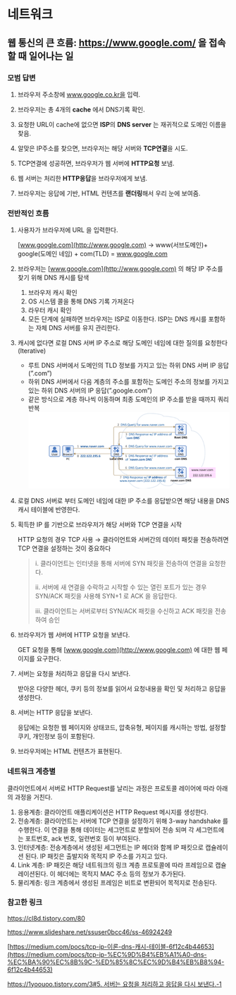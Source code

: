 # 네트워크
## 웹 통신의 큰 흐름: https://www.google.com/ 을 접속할 때 일어나는 일


### 모범 답변

1. 브라우저 주소창에 www.google.co.kr을 입력.

2. 브라우저는 총 4개의 **cache** 에서 DNS기록 확인.

3. 요청한 URL이 cache에 없으면 **ISP**의 **DNS server** 는 재귀적으로 도메인 이름을 찾음.

4. 알맞은 IP주소를 찾으면, 브라우저는 해당 서버와 **TCP연결**을 시도.

5. TCP연결에 성공하면, 브라우저가 웹 서버에 **HTTP요청** 보냄.

6. 웹 서버는 처리한 **HTTP응답**을 브라우저에게 보냄.

7. 브라우저는 응답에 기반, HTML 컨텐츠를 **랜더링**해서 우리 눈에 보여줌.

### 전반적인 흐름

1. 사용자가 브라우저에 URL 을 입력한다.

    [www.google.com](http://www.google.com) → www(서브도메인)+ google(도메인 네임) + com(TLD) = www.google.com

2. 브라우저는 [www.google.com](http://www.google.com) 의 해당 IP 주소를 찾기 위해 DNS 캐시를 탐색
    1. 브라우저 캐시 확인
    2. OS 시스템 콜을 통해 DNS 기록 가져온다
    3. 라우터 캐시 확인
    4. 모든 단계에 실패하면 브라우저는 ISP로 이동한다. ISP는 DNS 캐시를 포함하는 자체 DNS 서버를 유지 관리한다.
3. 캐시에 없다면 로컬 DNS 서버 IP 주소로 해당 도메인 네임에 대한 질의를 요청한다(Iterative)
    - 루트 DNS 서버에서 도메인의 TLD 정보를 가지고 있는 하위 DNS 서버 IP 응답(”.com”)
    - 하위 DNS 서버에서 다음 계층의 주소를 포함하는 도메인 주소의 정보를 가지고 있는 하위 DNS 서버의 IP 응답(”.google.com”)
    - 같은 방식으로 계층 하나씩 이동하며 최종 도메인의 IP 주소를 받을 때까지 쿼리 반복
![img.png](img.png)

4. 로컬 DNS 서버로 부터 도메인 네임에 대한 IP 주소를 응답받으면 해당 내용을 DNS 캐시 테이블에 반영한다.
5. 획득한 IP 를 기반으로 브라우저가 해당 서버와 TCP 연결을 시작

    HTTP 요청의 경우 TCP 사용 → 클라이언트와 서버간의 데이터 패킷을 전송하려면 TCP 연결을 설정하는 것이 중요하다
    > i. 클라이언트는 인터넷을 통해 서버에 SYN 패킷을 전송하여 연결을 요청한다.
    > 
    > ii. 서버에 새 연결을 수락하고 시작할 수 있는 열린 포트가 있는 경우 SYN/ACK 패킷을 사용해 SYN+1 로 ACK 을 응답한다.
    >
    > iii. 클라이언트는 서버로부터 SYN/ACK 패킷을 수신하고 ACK 패킷을 전송하여 승인

5. 브라우저가 웹 서버에 HTTP 요청을 보낸다.

   GET 요청을 통해 [www.google.com](http://www.google.com) 에 대한 웹 페이지를 요구한다.

6. 서버는 요청을 처리하고 응답을 다시 보낸다.

   받아온 다양한 헤더, 쿠키 등의 정보를 읽어서 요청내용을 확인 및 처리하고 응답을 생성한다.

7. 서버는 HTTP 응답을 보낸다.

   응답에는 요청한 웹 페이지와 상태코드, 압축유형, 페이지를 캐시하는 방법, 설정할 쿠키, 개인정보 등이 포함된다.


 9.  브라우저에는 HTML 컨텐츠가 표현된다.


### 네트워크 계층별

클라이언트에서 서버로 HTTP Request를 날리는 과정은 프로토콜 레이어에 따라 아래의 과정을 거친다.

1. 응용계층: 클라이언트 애플리케이션은 HTTP Request 메시지를 생성한다.
2. 전송계층: 클라이언트는 서버에 TCP 연결을 설정하기 위해 3-way handshake 를 수행한다. 이 연결을 통해 데이터는 세그먼트로 분할되어 전송 되며 각 세그먼트에는 포트번호, ack 번호, 일련번호 등이 부여된다.
3. 인터넷계층: 전송계층에서 생성된 세그먼트는 IP 헤더와 함께 IP 패킷으로 캡슐레이션 된다. IP 패킷은 출발지와 목적지 IP 주소를 가지고 있다.
4. Link 계층: IP 패킷은 해당 네트워크의 링크 계층 프로토콜에 따라 프레임으로 캡슐레이션된다. 이 헤더에는 목적지 MAC 주소 등의 정보가 추가된다.
5. 물리계층: 링크 계층에서 생성된 프레임은 비트로 변환되어 목적지로 전송된다.


### 참고한 링크
https://cl8d.tistory.com/80

https://www.slideshare.net/ssuser0bcc46/ss-46924249

[https://medium.com/pocs/tcp-ip-이론-dns-캐시-테이블-6f12c4b44653](https://medium.com/pocs/tcp-ip-%EC%9D%B4%EB%A1%A0-dns-%EC%BA%90%EC%8B%9C-%ED%85%8C%EC%9D%B4%EB%B8%94-6f12c4b44653)

[https://1yoouoo.tistory.com/3#5. 서버는 요청을 처리하고 응답을 다시 보낸다.-1](https://1yoouoo.tistory.com/3#5.%20%EC%84%9C%EB%B2%84%EB%8A%94%20%EC%9A%94%EC%B2%AD%EC%9D%84%20%EC%B2%98%EB%A6%AC%ED%95%98%EA%B3%A0%20%EC%9D%91%EB%8B%B5%EC%9D%84%20%EB%8B%A4%EC%8B%9C%20%EB%B3%B4%EB%82%B8%EB%8B%A4.-1)
